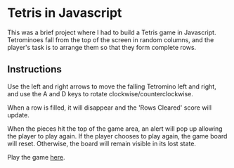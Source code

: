 Tetris in Javascript
====================

This was a brief project where I had to build a Tetris game in Javascript. Tetrominoes fall from the top of the screen in random columns, and the player's task is to arrange them so that they form complete rows.

Instructions
------------

Use the left and right arrows to move the falling Tetromino left and right, and use the A and D keys to rotate clockwise/counterclockwise.

When a row is filled, it will disappear and the 'Rows Cleared' score will update.

When the pieces hit the top of the game area, an alert will pop up allowing the player to play again. If the player chooses to play again, the game board will reset. Otherwise, the board will remain visible in its lost state.

Play the game [here](https://rawgit.com/kelseybjames/project_tetris_js/master/index.html).